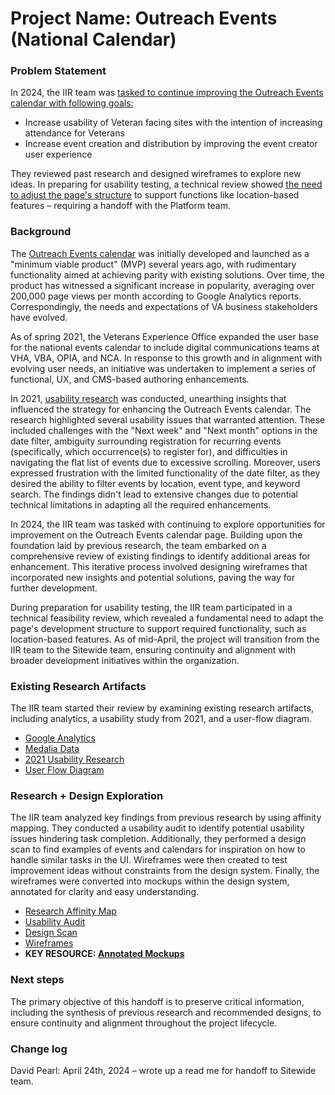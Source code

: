 # Project Name: Outreach Events (National Calendar)

### Problem Statement

In 2024, the IIR team was [tasked to continue improving the Outreach Events calendar with following goals:](https://github.com/department-of-veterans-affairs/va.gov-team/files/15122372/Team.Intro.-.Outreach.and.Events.pdf)


- Increase usability of Veteran facing sites with the intention of increasing attendance for Veterans
- Increase event creation and distribution by improving the event creator user experience

They reviewed past research and designed wireframes to explore new ideas. In preparing for usability testing, a technical review showed
[the need to adjust the page's structure](https://github.com/department-of-veterans-affairs/va.gov-team/files/15122384/Outreach.Events.Next.Steps.pdf) to support functions like location-based features – requiring a handoff with the Platform team.

### Background

The [Outreach Events calendar](https://www.va.gov/outreach-and-events/events/) was initially developed and launched as a "minimum viable product" (MVP) several years ago, with rudimentary functionality aimed at achieving parity with existing solutions. Over time, the product has witnessed a significant increase in popularity, averaging over 200,000 page views per month according to Google Analytics reports. Correspondingly, the needs and expectations of VA business stakeholders have evolved.

As of spring 2021, the Veterans Experience Office expanded the user base for the national events calendar to include digital communications teams at VHA, VBA, OPIA, and NCA. In response to this growth and in alignment with evolving user needs, an initiative was undertaken to implement a series of functional, UX, and CMS-based authoring enhancements. 

In 2021, [usability research](https://github.com/department-of-veterans-affairs/va.gov-team/tree/master/products/outreach-events/research/2021-filtering-recurring-events) was conducted, unearthing  insights that influenced the strategy for enhancing the Outreach Events calendar. The research highlighted several usability issues that warranted attention. These included challenges with the "Next week" and "Next month" options in the date filter, ambiguity surrounding registration for recurring events (specifically, which occurrence(s) to register for), and difficulties in navigating the flat list of events due to excessive scrolling. Moreover, users expressed frustration with the limited functionality of the date filter, as they desired the ability to filter events by location, event type, and keyword search. The findings didn't lead to extensive changes due to potential technical limitations in adapting all the required enhancements.

In 2024, the IIR team was tasked with continuing to explore opportunities for improvement on the Outreach Events calendar page. Building upon the foundation laid by previous research, the team embarked on a comprehensive review of existing findings to identify additional areas for enhancement. This iterative process involved designing wireframes that incorporated new insights and potential solutions, paving the way for further development.

During preparation for usability testing, the IIR team participated in a technical feasibility review, which revealed a fundamental need to adapt the page's development structure to support required functionality, such as location-based features. As of mid-April, the project will transition from the IIR team to the Sitewide team, ensuring continuity and alignment with broader development initiatives within the organization.

### Existing Research Artifacts

The IIR team started their review by examining existing research artifacts, including analytics, a usability study from 2021, and a user-flow diagram.

- [Google Analytics](https://analytics.google.com/analytics/web/?authuser=1#/report/content-pages/a50123418w177519031p176188361/_u.date00=20190701&_u.date01=20210722&explorer-table.filter=outreach-and-events~2Fevents~2F&explorer-table.plotKeys=%5B%5D&explorer-graphOptions.selected=analytics.nthMonth/)
- [Medalia Data](https://github.com/department-of-veterans-affairs/va.gov-team/tree/master/products/outreach-events/research/2023-medallia-feedback)
- [2021 Usability Research](https://github.com/department-of-veterans-affairs/va.gov-team/tree/master/products/outreach-events/research/2021-filtering-recurring-events)
- [User Flow Diagram](https://user-images.githubusercontent.com/70410912/139301132-8c3ddf53-ed54-47d6-aa6e-6f85da90e1ec.png)

### Research + Design Exploration

The IIR team analyzed key findings from previous research by using affinity mapping. They conducted a usability audit to identify potential usability issues hindering task completion. Additionally, they performed a design scan to find examples of events and calendars for inspiration on how to handle similar tasks in the UI. Wireframes were then created to test improvement ideas without constraints from the design system. Finally, the wireframes were converted into mockups within the design system, annotated for clarity and easy understanding.

- [Research Affinity Map](https://www.figma.com/file/12OWWnCWDUYsNoIEc5E9Sk/Outreach-and-Events?type=design&node-id=59%3A2&mode=design&t=meN0IvEQQndlkFgb-1)
- [Usability Audit](https://www.figma.com/file/12OWWnCWDUYsNoIEc5E9Sk/Outreach-and-Events?type=design&node-id=399%3A2304&mode=design&t=meN0IvEQQndlkFgb-1)
- [Design Scan](https://www.figma.com/file/12OWWnCWDUYsNoIEc5E9Sk/Outreach-and-Events?type=design&node-id=401%3A3466&mode=design&t=meN0IvEQQndlkFgb-1)
- [Wireframes](https://www.figma.com/file/12OWWnCWDUYsNoIEc5E9Sk/Outreach-and-Events?type=design&node-id=399%3A2303&mode=design&t=meN0IvEQQndlkFgb-1)
- **KEY RESOURCE: [Annotated Mockups](https://www.figma.com/file/12OWWnCWDUYsNoIEc5E9Sk/Outreach-and-Events?type=design&node-id=260%3A2691&mode=design&t=meN0IvEQQndlkFgb-1)**

### Next steps

The primary objective of this handoff is to preserve critical information, including the synthesis of previous research and recommended designs, to ensure continuity and alignment throughout the project lifecycle.

### Change log

David Pearl: April 24th, 2024 – wrote up a read me for handoff to Sitewide team.
